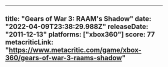 
---
title: "Gears of War 3: RAAM's Shadow"
date: "2022-04-09T23:38:29.988Z"
releaseDate: "2011-12-13"
platforms: ["xbox360"]
score: 77
metacriticLink: "https://www.metacritic.com/game/xbox-360/gears-of-war-3-raams-shadow"
---
